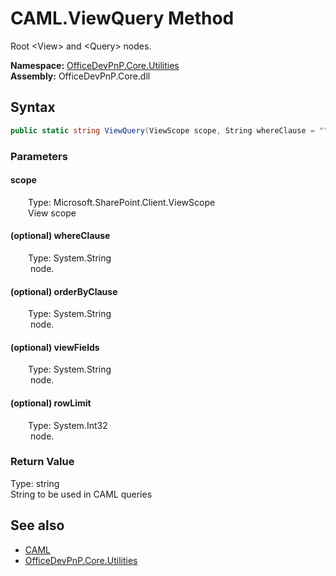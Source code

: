 # CAML.ViewQuery Method  
 Root &lt;View&gt; and &lt;Query&gt; nodes.   

**Namespace:** [OfficeDevPnP.Core.Utilities](OfficeDevPnP.Core.Utilities.md)  
**Assembly:** OfficeDevPnP.Core.dll  
## Syntax
```C#
public static string ViewQuery(ViewScope scope, String whereClause = "", String orderByClause = "", String viewFields = "", Int32 rowLimit = 100)
```
### Parameters
#### scope  
&emsp;&emsp;Type: Microsoft.SharePoint.Client.ViewScope  
&emsp;&emsp;View scope  

  

#### (optional) whereClause  
&emsp;&emsp;Type: System.String  
&emsp;&emsp;<Where> node.  

  

#### (optional) orderByClause  
&emsp;&emsp;Type: System.String  
&emsp;&emsp;<OrderBy> node.  

  

#### (optional) viewFields  
&emsp;&emsp;Type: System.String  
&emsp;&emsp;<ViewFields> node.  

  

#### (optional) rowLimit  
&emsp;&emsp;Type: System.Int32  
&emsp;&emsp;<RowLimit> node.  

  

### Return Value
Type: string  
String to be used in CAML queries  


## See also
- [CAML](OfficeDevPnP.Core.Utilities.CAML.md) 
- [OfficeDevPnP.Core.Utilities](OfficeDevPnP.Core.Utilities.md) 
